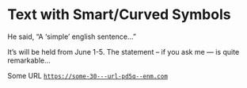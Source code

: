 # Text with Smart/Curved Symbols

He said, “A ‘simple’ english sentence…”

It’s will be held from June 1-5. The statement – if you ask me — is quite remarkable…

Some URL <code>https://some-30---url-pd5q--enm.com</code>
